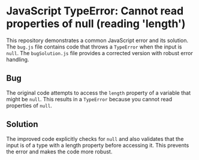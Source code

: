 # JavaScript TypeError: Cannot read properties of null (reading 'length')

This repository demonstrates a common JavaScript error and its solution.  The `bug.js` file contains code that throws a `TypeError` when the input is `null`.  The `bugSolution.js` file provides a corrected version with robust error handling.

## Bug
The original code attempts to access the `length` property of a variable that might be `null`. This results in a `TypeError` because you cannot read properties of `null`.

## Solution
The improved code explicitly checks for `null` and also validates that the input is of a type with a length property before accessing it.  This prevents the error and makes the code more robust.